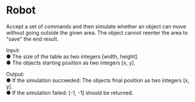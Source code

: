# Robot
Accept a set of commands and then simulate whether an object can move without going outside the given area. The object cannot reenter the area to "save" the end result.<br>

Input:<br>
● The size of the table as two integers [width, height].<br>
● The objects starting position as two integers [x, y].<br>

Output:<br>
● If the simulation succeeded: The objects final position as two integers [x, y].<br>
● If the simulation failed: [-1, -1] should be returned.<br>
